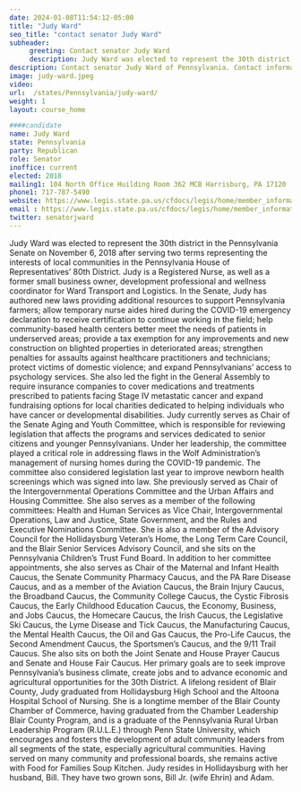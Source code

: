 ```yaml
---
date: 2024-01-08T11:54:12-05:00
title: "Judy Ward"
seo_title: "contact senator Judy Ward"
subheader:
     greeting: Contact senator Judy Ward
     description: Judy Ward was elected to represent the 30th district in the Pennsylvania Senate on November 6, 2018 after serving two terms representing the interests of local communities in the Pennsylvania House of Representatives’ 80th District.
description: Contact senator Judy Ward of Pennsylvania. Contact information for Judy Ward includes email address, phone number, and mailing address.
image: judy-ward.jpeg
video:
url:  /states/Pennsylvania/judy-ward/
weight: 1
layout: course_home

####candidate
name: Judy Ward
state: Pennsylvania
party: Republican
role: Senator
inoffice: current
elected: 2018
mailing1: 104 North Office Huilding Room 362 MCB Harrisburg, PA 17120
phone1: 717-787-5490
website: https://www.legis.state.pa.us/cfdocs/legis/home/member_information/Senate_bio.cfm?id=1683/
email : https://www.legis.state.pa.us/cfdocs/legis/home/member_information/Senate_bio.cfm?id=1683/
twitter: senatorjward
---
```


Judy Ward was elected to represent the 30th district in the Pennsylvania Senate on November 6, 2018 after serving two terms representing the interests of local communities in the Pennsylvania House of Representatives’ 80th District.
Judy is a Registered Nurse, as well as a former small business owner, development professional and wellness coordinator for Ward Transport and Logistics.
In the Senate, Judy has authored new laws providing additional resources to support Pennsylvania farmers; allow temporary nurse aides hired during the COVID-19 emergency declaration to receive certification to continue working in the field; help community-based health centers better meet the needs of patients in underserved areas; provide a tax exemption for any improvements and new construction on blighted properties in deteriorated areas; strengthen penalties for assaults against healthcare practitioners and technicians; protect victims of domestic violence; and expand Pennsylvanians’ access to psychology services.
She also led the fight in the General Assembly to require insurance companies to cover medications and treatments prescribed to patients facing Stage IV metastatic cancer and expand fundraising options for local charities dedicated to helping individuals who have cancer or developmental disabilities.
Judy currently serves as Chair of the Senate Aging and Youth Committee, which is responsible for reviewing legislation that affects the programs and services dedicated to senior citizens and younger Pennsylvanians. Under her leadership, the committee played a critical role in addressing flaws in the Wolf Administration’s management of nursing homes during the COVID-19 pandemic. The committee also considered legislation last year to improve newborn health screenings which was signed into law. She previously served as Chair of the Intergovernmental Operations Committee and the Urban Affairs and Housing Committee.
She also serves as a member of the following committees: Health and Human Services as Vice Chair, Intergovernmental Operations, Law and Justice, State Government, and the Rules and Executive Nominations Committee. She is also a member of the Advisory Council for the Hollidaysburg Veteran’s Home, the Long Term Care Council, and the Blair Senior Services Advisory Council, and she sits on the Pennsylvania Children’s Trust Fund Board.
In addition to her committee appointments, she also serves as Chair of the Maternal and Infant Health Caucus, the Senate Community Pharmacy Caucus, and the PA Rare Disease Caucus, and as a member of the Aviation Caucus, the Brain Injury Caucus, the Broadband Caucus, the Community College Caucus, the Cystic Fibrosis Caucus, the Early Childhood Education Caucus, the Economy, Business, and Jobs Caucus, the Homecare Caucus, the Irish Caucus, the Legislative Ski Caucus, the Lyme Disease and Tick Caucus, the Manufacturing Caucus, the Mental Health Caucus, the Oil and Gas Caucus, the Pro-Life Caucus, the Second Amendment Caucus, the Sportsmen’s Caucus, and the 9/11 Trail Caucus. She also sits on both the Joint Senate and House Prayer Caucus and Senate and House Fair Caucus.
Her primary goals are to seek improve Pennsylvania’s business climate, create jobs and to advance economic and agricultural opportunities for the 30th District.
A lifelong resident of Blair County, Judy graduated from Hollidaysburg High School and the Altoona Hospital School of Nursing.
She is a longtime member of the Blair County Chamber of Commerce, having graduated from the Chamber Leadership Blair County Program, and is a graduate of the Pennsylvania Rural Urban Leadership Program (R.U.L.E.) through Penn State University, which encourages and fosters the development of adult community leaders from all segments of the state, especially agricultural communities. Having served on many community and professional boards, she remains active with Food for Families Soup Kitchen.
Judy resides in Hollidaysburg with her husband, Bill. They have two grown sons, Bill Jr. (wife Ehrin) and Adam.
